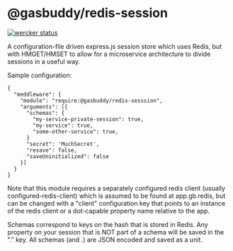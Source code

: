 @gasbuddy/redis-session
========================

[![wercker status](https://app.wercker.com/status/fe7216469e3eae1d70a04c9582bd9874/s/master "wercker status")](https://app.wercker.com/project/byKey/fe7216469e3eae1d70a04c9582bd9874)

A configuration-file driven express.js session store which uses
Redis, but with HMGET/HMSET to allow for a microservice architecture
to divide sessions in a useful way.

Sample configuration:

```
{
  "meddleware": {
    "module": "require:@gasbuddy/redis-sesssion",
    "arguments": [{
      "schemas": {
        "my-service-private-session": true,
        "my-service": true,
        "some-other-service": true,
      }
      "secret": 'MuchSecret',
      "resave": false,
      "saveUninitialized": false
    }]
  }
}
```

Note that this module requires a separately configured redis client
(usually configured-redis-client) which is assumed to be found at app.gb.redis,
but can be changed with a "client" configuration key that points to an instance
of the redis client or a dot-capable property name relative to the app.

Schemas correspond to keys on the hash that is stored in Redis. Any property on your
session that is NOT part of a schema will be saved in the "." key. All schemas (and .)
are JSON encoded and saved as a unit.

